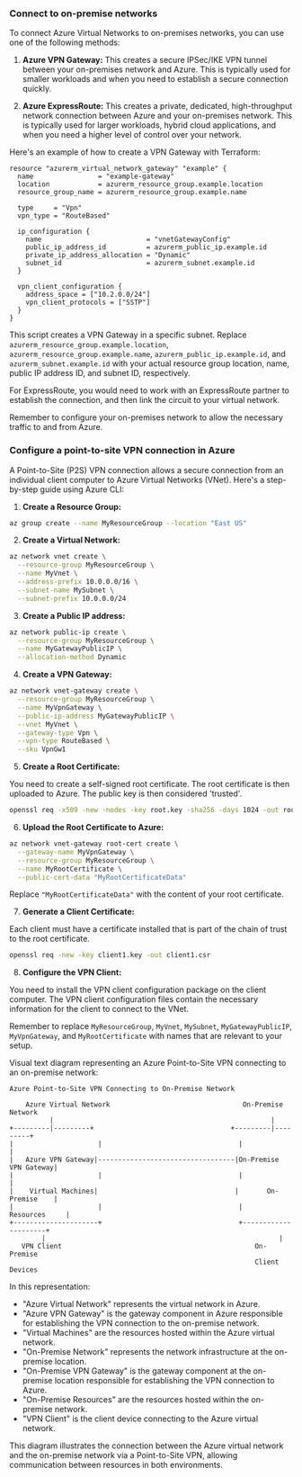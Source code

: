 ### Connect to on-premise networks

To connect Azure Virtual Networks to on-premises networks, you can use one of the following methods:

1. **Azure VPN Gateway:** This creates a secure IPSec/IKE VPN tunnel between your on-premises network and Azure. This is typically used for smaller workloads and when you need to establish a secure connection quickly.

2. **Azure ExpressRoute:** This creates a private, dedicated, high-throughput network connection between Azure and your on-premises network. This is typically used for larger workloads, hybrid cloud applications, and when you need a higher level of control over your network.

Here's an example of how to create a VPN Gateway with Terraform:

```hcl
resource "azurerm_virtual_network_gateway" "example" {
  name                = "example-gateway"
  location            = azurerm_resource_group.example.location
  resource_group_name = azurerm_resource_group.example.name

  type     = "Vpn"
  vpn_type = "RouteBased"

  ip_configuration {
    name                          = "vnetGatewayConfig"
    public_ip_address_id          = azurerm_public_ip.example.id
    private_ip_address_allocation = "Dynamic"
    subnet_id                     = azurerm_subnet.example.id
  }

  vpn_client_configuration {
    address_space = ["10.2.0.0/24"]
    vpn_client_protocols = ["SSTP"]
  }
}
```

This script creates a VPN Gateway in a specific subnet. Replace `azurerm_resource_group.example.location`, `azurerm_resource_group.example.name`, `azurerm_public_ip.example.id`, and `azurerm_subnet.example.id` with your actual resource group location, name, public IP address ID, and subnet ID, respectively.

For ExpressRoute, you would need to work with an ExpressRoute partner to establish the connection, and then link the circuit to your virtual network.

Remember to configure your on-premises network to allow the necessary traffic to and from Azure.

### Configure a point-to-site VPN connection in Azure

A Point-to-Site (P2S) VPN connection allows a secure connection from an individual client computer to Azure Virtual Networks (VNet). Here's a step-by-step guide using Azure CLI:

1. **Create a Resource Group:**

```bash
az group create --name MyResourceGroup --location "East US"
```

2. **Create a Virtual Network:**

```bash
az network vnet create \
  --resource-group MyResourceGroup \
  --name MyVnet \
  --address-prefix 10.0.0.0/16 \
  --subnet-name MySubnet \
  --subnet-prefix 10.0.0.0/24
```

3. **Create a Public IP address:**

```bash
az network public-ip create \
  --resource-group MyResourceGroup \
  --name MyGatewayPublicIP \
  --allocation-method Dynamic
```

4. **Create a VPN Gateway:**

```bash
az network vnet-gateway create \
  --resource-group MyResourceGroup \
  --name MyVpnGateway \
  --public-ip-address MyGatewayPublicIP \
  --vnet MyVnet \
  --gateway-type Vpn \
  --vpn-type RouteBased \
  --sku VpnGw1
```

5. **Create a Root Certificate:**

You need to create a self-signed root certificate. The root certificate is then uploaded to Azure. The public key is then considered 'trusted'.

```bash
openssl req -x509 -new -nodes -key root.key -sha256 -days 1024 -out root.pem
```

6. **Upload the Root Certificate to Azure:**

```bash
az network vnet-gateway root-cert create \
  --gateway-name MyVpnGateway \
  --resource-group MyResourceGroup \
  --name MyRootCertificate \
  --public-cert-data "MyRootCertificateData"
```

Replace `"MyRootCertificateData"` with the content of your root certificate.

7. **Generate a Client Certificate:**

Each client must have a certificate installed that is part of the chain of trust to the root certificate.

```bash
openssl req -new -key client1.key -out client1.csr
```

8. **Configure the VPN Client:**

You need to install the VPN client configuration package on the client computer. The VPN client configuration files contain the necessary information for the client to connect to the VNet.

Remember to replace `MyResourceGroup`, `MyVnet`, `MySubnet`, `MyGatewayPublicIP`, `MyVpnGateway`, and `MyRootCertificate` with names that are relevant to your setup.

Visual text diagram representing an Azure Point-to-Site VPN connecting to an on-premise network:

```
Azure Point-to-Site VPN Connecting to On-Premise Network

    Azure Virtual Network                                 On-Premise Network
          |                                                      |
+---------|---------+                                  +---------|---------+
|                     |                                  |                     |
|   Azure VPN Gateway|----------------------------------|On-Premise VPN Gateway|
|                     |                                  |                     |
|    Virtual Machines|                                  |       On-Premise    |
|                     |                                  |       Resources     |
+---------------------+                                  +---------------------+
        |                                                          |
   VPN Client                                                On-Premise
                                                             Client Devices
```

In this representation:
- "Azure Virtual Network" represents the virtual network in Azure.
- "Azure VPN Gateway" is the gateway component in Azure responsible for establishing the VPN connection to the on-premise network.
- "Virtual Machines" are the resources hosted within the Azure virtual network.
- "On-Premise Network" represents the network infrastructure at the on-premise location.
- "On-Premise VPN Gateway" is the gateway component at the on-premise location responsible for establishing the VPN connection to Azure.
- "On-Premise Resources" are the resources hosted within the on-premise network.
- "VPN Client" is the client device connecting to the Azure virtual network.

This diagram illustrates the connection between the Azure virtual network and the on-premise network via a Point-to-Site VPN, allowing communication between resources in both environments.
